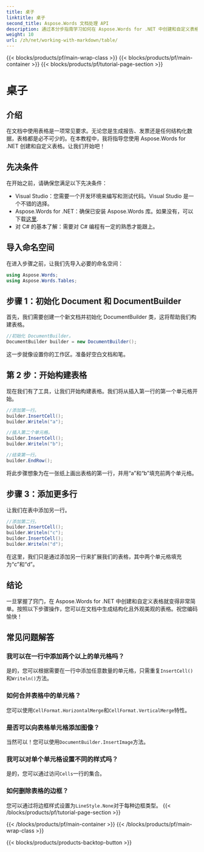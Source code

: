 ```yaml
---
title: 桌子
linktitle: 桌子
second_title: Aspose.Words 文档处理 API
description: 通过本分步指南学习如何在 Aspose.Words for .NET 中创建和自定义表格。非常适合生成结构化且具有视觉吸引力的文档。
weight: 10
url: /zh/net/working-with-markdown/table/
---
```


{{< blocks/products/pf/main-wrap-class >}}
{{< blocks/products/pf/main-container >}}
{{< blocks/products/pf/tutorial-page-section >}}

# 桌子

## 介绍

在文档中使用表格是一项常见要求。无论您是生成报告、发票还是任何结构化数据，表格都是必不可少的。在本教程中，我将指导您使用 Aspose.Words for .NET 创建和自定义表格。让我们开始吧！

## 先决条件

在开始之前，请确保您满足以下先决条件：

- Visual Studio：您需要一个开发环境来编写和测试代码。Visual Studio 是一个不错的选择。
-  Aspose.Words for .NET：确保已安装 Aspose.Words 库。如果没有，可以下载[这里](https://releases.aspose.com/words/net/).
- 对 C# 的基本了解：需要对 C# 编程有一定的熟悉才能跟上。

## 导入命名空间

在进入步骤之前，让我们先导入必要的命名空间：

```csharp
using Aspose.Words;
using Aspose.Words.Tables;
```

## 步骤 1：初始化 Document 和 DocumentBuilder

首先，我们需要创建一个新文档并初始化 DocumentBuilder 类，这将帮助我们构建表格。

```csharp
//初始化 DocumentBuilder。
DocumentBuilder builder = new DocumentBuilder();
```

这一步就像设置你的工作区。准备好空白文档和笔。

## 第 2 步：开始构建表格

现在我们有了工具，让我们开始构建表格。我们将从插入第一行的第一个单元格开始。

```csharp
//添加第一行。
builder.InsertCell();
builder.Writeln("a");

//插入第二个单元格。
builder.InsertCell();
builder.Writeln("b");

//结束第一行。
builder.EndRow();
```

将此步骤想象为在一张纸上画出表格的第一行，并用“a”和“b”填充前两个单元格。

## 步骤 3：添加更多行

让我们在表中添加另一行。

```csharp
//添加第二行。
builder.InsertCell();
builder.Writeln("c");
builder.InsertCell();
builder.Writeln("d");
```

在这里，我们只是通过添加另一行来扩展我们的表格，其中两个单元格填充为“c”和“d”。

## 结论

一旦掌握了窍门，在 Aspose.Words for .NET 中创建和自定义表格就变得非常简单。按照以下步骤操作，您可以在文档中生成结构化且外观美观的表格。祝您编码愉快！

## 常见问题解答

### 我可以在一行中添加两个以上的单元格吗？
是的，您可以根据需要在一行中添加任意数量的单元格，只需重复`InsertCell()`和`Writeln()`方法。

### 如何合并表格中的单元格？
您可以使用`CellFormat.HorizontalMerge`和`CellFormat.VerticalMerge`特性。

### 是否可以向表格单元格添加图像？
当然可以！您可以使用`DocumentBuilder.InsertImage`方法。

### 我可以对单个单元格设置不同的样式吗？
是的，您可以通过访问`Cells`一行的集合。

### 如何删除表格的边框？
您可以通过将边框样式设置为`LineStyle.None`对于每种边框类型。
{{< /blocks/products/pf/tutorial-page-section >}}

{{< /blocks/products/pf/main-container >}}
{{< /blocks/products/pf/main-wrap-class >}}

{{< blocks/products/products-backtop-button >}}
